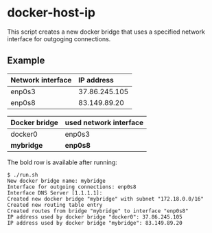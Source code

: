 # docker-host-ip

This script creates a new docker bridge that uses a specified network interface for outgoging connections.

## Example

| Network interface | IP address    |
| :---------------- | :------------ |
| enp0s3            | 37.86.245.105 |
| enp0s8            | 83.149.89.20  |

| Docker bridge | used network interface |
| :------------ | :--------------------- |
| docker0       | enp0s3                 |
| **mybridge**  | **enp0s8**             |

The bold row is available after running:

```
$ ./run.sh
New docker bridge name: mybridge
Interface for outgoing connections: enp0s8
Interface DNS Server [1.1.1.1]:
Created new docker bridge "mybridge" with subnet "172.18.0.0/16"
Created new routing table entry
Created routes from bridge "mybridge" to interface "enp0s8"
IP address used by docker bridge "docker0": 37.86.245.105
IP address used by docker bridge "mybridge": 83.149.89.20
```
